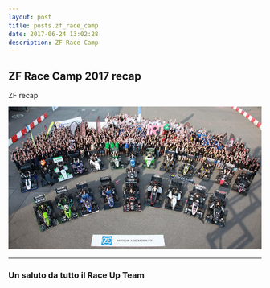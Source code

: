 ```yaml
---
layout: post
title: posts.zf_race_camp
date: 2017-06-24 13:02:28
description: ZF Race Camp 
---
```



## ZF Race Camp 2017 recap

ZF recap

<a class="image featured"><img src="/images/posts/2017/06/24/image.jpg" alt="ZF Camp"/></a>


----------


### Un saluto da tutto il **Race Up Team**
